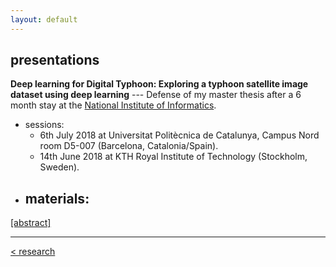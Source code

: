 ```yaml
---
layout: default
---
```


## presentations

**Deep learning for Digital Typhoon: Exploring a typhoon satellite image dataset using deep learning** --- Defense of my master thesis after a 6 month stay at the [National Institute of Informatics](https://www.nii.ac.jp/en/). 
  - sessions:
    - 6th July 2018 at Universitat Politècnica de Catalunya, Campus Nord room D5-007 (Barcelona, Catalonia/Spain).
    - 14th June 2018 at KTH Royal Institute of Technology (Stockholm, Sweden).
  - materials:
    - 
[[abstract]](tfmabstract.md) 

---

[< research](research.md)
  
